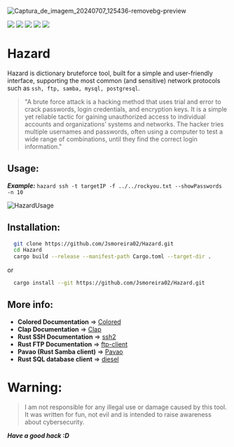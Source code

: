 ![Captura_de_imagem_20240707_125436-removebg-preview](https://github.com/Jsmoreira02/Hazard/assets/103542430/c2f4971c-aa5b-4eff-9cd5-c9be68aeb223)


<div>
    <img src="https://img.shields.io/badge/Language%20-Rust-orange.svg" style="max-width: 100%;">
    <img src="https://img.shields.io/badge/Target OS%20-Linux, Windows-blue.svg" style="max-width: 100%;">
    <img src="https://img.shields.io/badge/Cargo builds%20-ftp_client, ssh2, pavao, diesel-beige.svg" style="max-width: 100%;">
    <img src="https://img.shields.io/badge/Type%20-Network, Bruteforce Exploit-black.svg" style="max-width: 100%;">
    <img src="https://img.shields.io/badge/Command Line tools%20-teste?style=flat-square style="max-width: 100%;">
</div>

# Hazard 

Hazard is dictionary bruteforce tool, built for a simple and user-friendly interface, supporting the most common (and sensitive) network protocols such as `ssh, ftp, samba, mysql, postgresql`. 

> "A brute force attack is a hacking method that uses trial and error to crack passwords, login credentials, and encryption keys. It is a simple yet reliable tactic for gaining unauthorized access to individual accounts and organizations’ systems and networks. The hacker tries multiple usernames and passwords, often using a computer to test a wide range of combinations, until they find the correct login information."


## Usage:
***Example:*** `hazard ssh -t targetIP -f ../../rockyou.txt --showPasswords -n 10`

![HazardUsage](https://github.com/Jsmoreira02/Hazard/assets/103542430/e5f6760d-f96a-44dc-89fd-70736829ad5c)


## Installation:

```bash
  git clone https://github.com/Jsmoreira02/Hazard.git
  cd Hazard
  cargo build --release --manifest-path Cargo.toml --target-dir .
```

or

```bash
  cargo install --git https://github.com/Jsmoreira02/Hazard.git
```

## More info:

- **Colored Documentation** => [Colored](https://crates.io/crates/colored)
- **Clap Documentation** => [Clap](https://docs.rs/clap/latest/clap/)
- **Rust SSH Documentation** => [ssh2](https://docs.rs/ssh2/latest/ssh2/)
- **Rust FTP Documentation** => [ftp-client](https://docs.rs/ftp/latest/ftp/)
- **Pavao (Rust Samba client)** => [Pavao](https://docs.rs/pavao/latest/pavao/)
- **Rust SQL database client** => [diesel](https://docs.rs/diesel/latest/diesel/)


# Warning:    
> I am not responsible for any illegal use or damage caused by this tool. It was written for fun, not evil and is intended to raise awareness about cybersecurity.


***Have a good hack :D***

